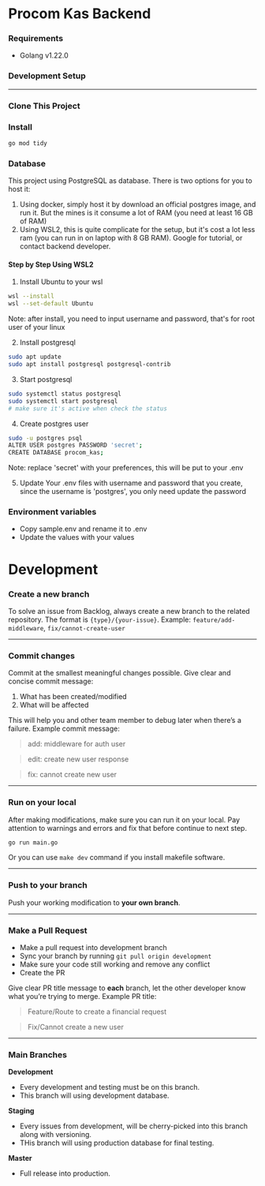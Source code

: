 # Procom Kas Backend

### Requirements

- Golang v1.22.0

### Development Setup

---

### Clone This Project

### Install

```bash
go mod tidy
```

### Database

This project using PostgreSQL as database. There is two options for you to host it:
1. Using docker, simply host it by download an official postgres image, and run it. But the mines is it consume a lot of RAM (you need at least 16 GB of RAM)
2. Using WSL2, this is quite complicate for the setup, but it's cost a lot less ram (you can run in on laptop with 8 GB RAM). Google for tutorial, or contact backend developer.

#### Step by Step Using WSL2
1. Install Ubuntu to your wsl
```bash
wsl --install
wsl --set-default Ubuntu
```
Note: after install, you need to input username and password, that's for root user of your linux

2. Install postgresql
```bash
sudo apt update
sudo apt install postgresql postgresql-contrib
```

3. Start postgresql
```bash
sudo systemctl status postgresql
sudo systemctl start postgresql
# make sure it's active when check the status
```

4. Create postgres user
```bash
sudo -u postgres psql
ALTER USER postgres PASSWORD 'secret';
CREATE DATABASE procom_kas;
```
Note: replace 'secret' with your preferences, this will be put to your .env

5. Update Your .env files with username and password that you create, since the username is 'postgres', you only need update the password

### Environment variables

- Copy sample.env and rename it to .env
- Update the values with your values

# Development

### Create a new branch

To solve an issue from Backlog, always create a new branch to the related repository. The format is `{type}/{your-issue}`. Example:
`feature/add-middleware`, `fix/cannot-create-user`

---

### Commit changes

Commit at the smallest meaningful changes possible. Give clear and concise commit message:

1.  What has been created/modified
2.  What will be affected

This will help you and other team member to debug later when there’s a failure. Example commit message:

> add: middleware for auth user

> edit: create new user response

> fix: cannot create new user

---

### Run on your local

After making modifications, make sure you can run it on your local. Pay attention to warnings and errors and fix that before continue to next step.

```bash
go run main.go
```
Or you can use `make dev` command if you install makefile software.

---

### Push to your branch

Push your working modification to **your own branch**.

---

### Make a Pull Request

- Make a pull request into development branch
- Sync your branch by running `git pull origin development`
- Make sure your code still working and remove any conflict
- Create the PR

Give clear PR title message to **each** branch, let the other developer know what you’re trying to merge. Example PR title:

> Feature/Route to create a financial request

> Fix/Cannot create a new user

---

### Main Branches

**Development**

- Every development and testing must be on this branch.
- This branch will using development database.

**Staging**

- Every issues from development, will be cherry-picked into this branch along with versioning.
- THis branch will using production database for final testing.

**Master**

- Full release into production.

